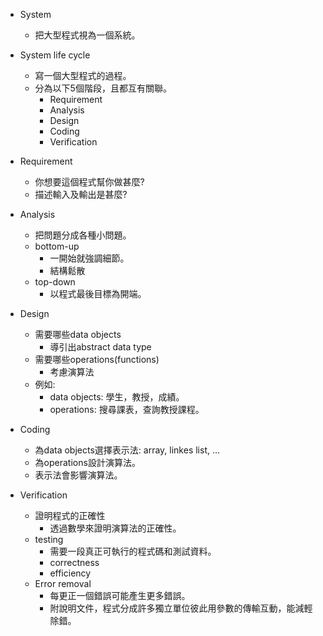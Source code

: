 - System
  - 把大型程式視為一個系統。
- System life cycle
  - 寫一個大型程式的過程。
  - 分為以下5個階段，且都互有關聯。 
    - Requirement
    - Analysis
    - Design
    - Coding
    - Verification

- Requirement
  - 你想要這個程式幫你做甚麼?
  - 描述輸入及輸出是甚麼?

- Analysis
  - 把問題分成各種小問題。
  - bottom-up
    - 一開始就強調細節。
    - 結構鬆散
  - top-down
    - 以程式最後目標為開端。

- Design 
  - 需要哪些data objects
    - 導引出abstract data type 
  - 需要哪些operations(functions) 
    - 考慮演算法 
  - 例如:
    - data objects: 學生，教授，成績。
    - operations: 搜尋課表，查詢教授課程。 
- Coding
  - 為data objects選擇表示法: array, linkes list, ...
  - 為operations設計演算法。
  - 表示法會影響演算法。

- Verification
  - 證明程式的正確性
    - 透過數學來證明演算法的正確性。 
  - testing
    - 需要一段真正可執行的程式碼和測試資料。
    - correctness
    - efficiency
  - Error removal
    - 每更正一個錯誤可能產生更多錯誤。
    - 附說明文件，程式分成許多獨立單位彼此用參數的傳輸互動，能減輕除錯。
